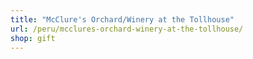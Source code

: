```yaml
---
title: "McClure's Orchard/Winery at the Tollhouse"
url: /peru/mcclures-orchard-winery-at-the-tollhouse/
shop: gift
---
```

